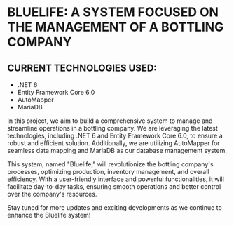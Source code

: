 # BLUELIFE: A SYSTEM FOCUSED ON THE MANAGEMENT OF A BOTTLING COMPANY

## CURRENT TECHNOLOGIES USED:

- .NET 6
- Entity Framework Core 6.0
- AutoMapper
- MariaDB

In this project, we aim to build a comprehensive system to manage and streamline operations in a bottling company. We are leveraging the latest technologies, including .NET 6 and Entity Framework Core 6.0, to ensure a robust and efficient solution. Additionally, we are utilizing AutoMapper for seamless data mapping and MariaDB as our database management system.

This system, named "Bluelife," will revolutionize the bottling company's processes, optimizing production, inventory management, and overall efficiency. With a user-friendly interface and powerful functionalities, it will facilitate day-to-day tasks, ensuring smooth operations and better control over the company's resources.

Stay tuned for more updates and exciting developments as we continue to enhance the Bluelife system!
